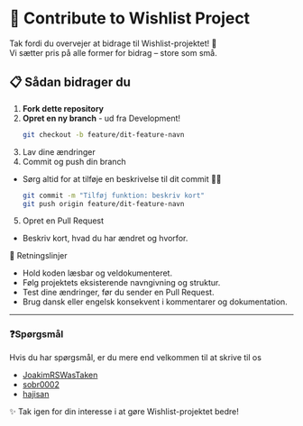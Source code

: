 # 🧾 Contribute to Wishlist Project

Tak fordi du overvejer at bidrage til Wishlist-projektet! 🎉  
Vi sætter pris på alle former for bidrag – store som små.

## 📋 Sådan bidrager du

1. **Fork dette repository**
2. **Opret en ny branch** - ud fra Development!
   ```bash
   git checkout -b feature/dit-feature-navn

3.	Lav dine ændringer
4.  Commit og push din branch
- Sørg altid for at tilføje en beskrivelse til dit commit 🙏🏽

  ```bash
  git commit -m "Tilføj funktion: beskriv kort"
  git push origin feature/dit-feature-navn

5.	Opret en Pull Request
  - Beskriv kort, hvad du har ændret og hvorfor.

🎯 Retningslinjer
- Hold koden læsbar og veldokumenteret.
- Følg projektets eksisterende navngivning og struktur.
- Test dine ændringer, før du sender en Pull Request.
- Brug dansk eller engelsk konsekvent i kommentarer og dokumentation.

---

### ❓Spørgsmål

Hvis du har spørgsmål, er du mere end velkommen til at skrive til os

- [JoakimRSWasTaken](https://github.com/JoakimRSWasTaken)
- [sobr0002](https://github.com/sobr0002)
- [hajisan](https://github.com/hajisan)

✨ Tak igen for din interesse i at gøre Wishlist-projektet bedre!


